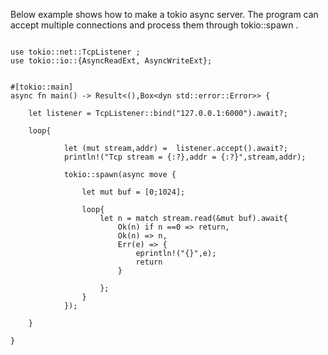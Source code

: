 Below example shows how to make a tokio async server. The program can accept multiple connections and process them through tokio::spawn .

```

use tokio::net::TcpListener ;
use tokio::io::{AsyncReadExt, AsyncWriteExt};


#[tokio::main]
async fn main() -> Result<(),Box<dyn std::error::Error>> {

    let listener = TcpListener::bind("127.0.0.1:6000").await?;

    loop{

            let (mut stream,addr) =  listener.accept().await?;
            println!("Tcp stream = {:?},addr = {:?}",stream,addr);

            tokio::spawn(async move {

                let mut buf = [0;1024];

                loop{
                    let n = match stream.read(&mut buf).await{
                        Ok(n) if n ==0 => return,
                        Ok(n) => n,
                        Err(e) => {
                            eprintln!("{}",e);
                            return
                        }

                    };
                }
            });

    }

}


```

